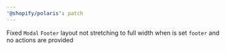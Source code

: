 ```yaml
---
'@shopify/polaris': patch
---
```


Fixed `Modal` `Footer` layout not stretching to full width when is set `footer` and no actions are provided
